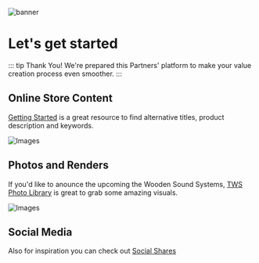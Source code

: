 ![banner](https://uploads-ssl.webflow.com/577fb500e970a606264913c7/6278d606dc4cb05881b231e2_Kurumsal-2022-1.jpg)

# Let's get started

::: tip Thank You!
We're prepared this Partners' platform to make your value creation process even smoother.
:::

## Online Store Content

[Getting Started](/getting-started) is a great resource to find alternative titles, product description and keywords.

![Images](/SS.jpg)

## Photos and Renders

If you'd like to anounce the upcoming the Wooden Sound Systems, [TWS Photo Library](https://tws-images.bitti-gitti.com)
is great to grab some amazing visuals.

![Images](/images1.jpg)

## Social Media
Also for inspiration you can check out [Social Shares](https://shares.bitti-gitti.com)
